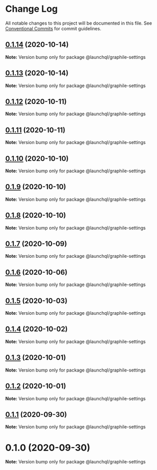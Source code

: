 # Change Log

All notable changes to this project will be documented in this file.
See [Conventional Commits](https://conventionalcommits.org) for commit guidelines.

## [0.1.14](https://github.com/launchql/launchql/compare/@launchql/graphile-settings@0.1.13...@launchql/graphile-settings@0.1.14) (2020-10-14)

**Note:** Version bump only for package @launchql/graphile-settings





## [0.1.13](https://github.com/launchql/launchql/compare/@launchql/graphile-settings@0.1.12...@launchql/graphile-settings@0.1.13) (2020-10-14)

**Note:** Version bump only for package @launchql/graphile-settings





## [0.1.12](https://github.com/launchql/launchql/compare/@launchql/graphile-settings@0.1.11...@launchql/graphile-settings@0.1.12) (2020-10-11)

**Note:** Version bump only for package @launchql/graphile-settings





## [0.1.11](https://github.com/launchql/launchql/compare/@launchql/graphile-settings@0.1.10...@launchql/graphile-settings@0.1.11) (2020-10-11)

**Note:** Version bump only for package @launchql/graphile-settings





## [0.1.10](https://github.com/launchql/launchql/compare/@launchql/graphile-settings@0.1.9...@launchql/graphile-settings@0.1.10) (2020-10-10)

**Note:** Version bump only for package @launchql/graphile-settings





## [0.1.9](https://github.com/launchql/launchql/compare/@launchql/graphile-settings@0.1.8...@launchql/graphile-settings@0.1.9) (2020-10-10)

**Note:** Version bump only for package @launchql/graphile-settings





## [0.1.8](https://github.com/launchql/launchql/compare/@launchql/graphile-settings@0.1.7...@launchql/graphile-settings@0.1.8) (2020-10-10)

**Note:** Version bump only for package @launchql/graphile-settings





## [0.1.7](https://github.com/launchql/launchql/compare/@launchql/graphile-settings@0.1.6...@launchql/graphile-settings@0.1.7) (2020-10-09)

**Note:** Version bump only for package @launchql/graphile-settings





## [0.1.6](https://github.com/launchql/launchql/compare/@launchql/graphile-settings@0.1.5...@launchql/graphile-settings@0.1.6) (2020-10-06)

**Note:** Version bump only for package @launchql/graphile-settings





## [0.1.5](https://github.com/launchql/launchql/compare/@launchql/graphile-settings@0.1.4...@launchql/graphile-settings@0.1.5) (2020-10-03)

**Note:** Version bump only for package @launchql/graphile-settings





## [0.1.4](https://github.com/launchql/launchql/compare/@launchql/graphile-settings@0.1.3...@launchql/graphile-settings@0.1.4) (2020-10-02)

**Note:** Version bump only for package @launchql/graphile-settings





## [0.1.3](https://github.com/launchql/launchql/compare/@launchql/graphile-settings@0.1.2...@launchql/graphile-settings@0.1.3) (2020-10-01)

**Note:** Version bump only for package @launchql/graphile-settings





## [0.1.2](https://github.com/launchql/launchql/compare/@launchql/graphile-settings@0.1.1...@launchql/graphile-settings@0.1.2) (2020-10-01)

**Note:** Version bump only for package @launchql/graphile-settings





## [0.1.1](https://github.com/launchql/launchql/compare/@launchql/graphile-settings@0.1.0...@launchql/graphile-settings@0.1.1) (2020-09-30)

**Note:** Version bump only for package @launchql/graphile-settings





# 0.1.0 (2020-09-30)

**Note:** Version bump only for package @launchql/graphile-settings
